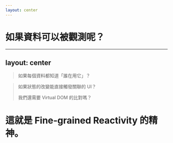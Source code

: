 ```yaml
---
layout: center
---
```


# 如果資料可以被觀測呢？

---
layout: center
---

> 如果每個資料都知道「誰在用它」？

<v-click>

> 如果狀態的改變能直接觸發關聯的 UI？  
>  
> 我們還需要 Virtual DOM 的比對嗎？

</v-click>

<v-click>

# 這就是 Fine-grained Reactivity 的精神。

</v-click>